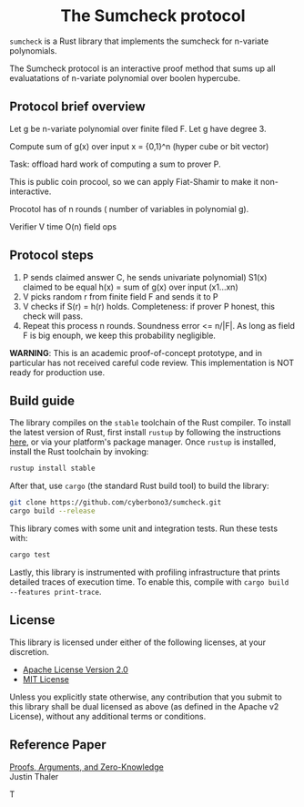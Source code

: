 <h1 align="center">The Sumcheck protocol</h1>

`sumcheck` is a Rust library that implements the sumcheck for n-variate polynomials. 

The Sumcheck protocol is an interactive proof method that sums up all evaluatations of n-variate polynomial over boolen hypercube.

## Protocol brief overview
Let g be n-variate polynomial over finite filed F. Let g have degree 3.

Compute sum of g(x) over input x = {0,1}^n (hyper cube or bit vector)

Task: offload hard work of computing a sum to prover P.

This is public coin procool, so we can apply Fiat-Shamir to make it non-interactive.

Procotol has of n rounds ( number of variables in polynomial g).

Verifier V time O(n) field ops

## Protocol steps
1. P sends claimed answer C, he sends univariate polynomial) S1(x) claimed to be equal h(x)  = sum of g(x) over input (x1...xn)
2. V picks random r from finite field F and sends it to P
3. V checks if S(r) = h(r) holds. Completeness: if prover P honest, this check will pass.
4. Repeat this process n rounds. Soundness error <= n/|F|. As long as field F is big enouph, we keep this probability negligible.

**WARNING**: This is an academic proof-of-concept prototype, and in particular has not received careful code review. This implementation is NOT ready for production use.

## Build guide

The library compiles on the `stable` toolchain of the Rust compiler. To install the latest version of Rust, first install `rustup` by following the instructions [here](https://rustup.rs/), or via your platform's package manager. Once `rustup` is installed, install the Rust toolchain by invoking:
```bash
rustup install stable
```

After that, use `cargo` (the standard Rust build tool) to build the library:
```bash
git clone https://github.com/cyberbono3/sumcheck.git
cargo build --release
```

This library comes with some unit and integration tests. Run these tests with:
```bash
cargo test
```

Lastly, this library is instrumented with profiling infrastructure that prints detailed traces of execution time. To enable this, compile with `cargo build --features print-trace`.

## License

This library is licensed under either of the following licenses, at your discretion.

* [Apache License Version 2.0](LICENSE-APACHE)
* [MIT License](LICENSE-MIT)

Unless you explicitly state otherwise, any contribution that you submit to this library shall be dual licensed as above (as defined in the Apache v2 License), without any additional terms or conditions.

## Reference Paper
[Proofs, Arguments, and Zero-Knowledge](https://people.cs.georgetown.edu/jthaler/ProofsArgsAndZK.pdf) <br/>
Justin Thaler







T
